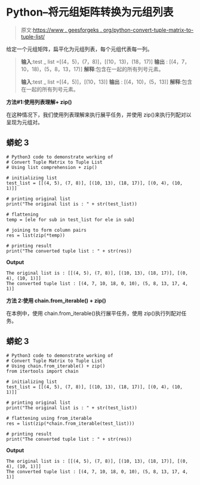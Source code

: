 # Python–将元组矩阵转换为元组列表

> 原文:[https://www . geesforgeks . org/python-convert-tuple-matrix-to-tuple-list/](https://www.geeksforgeeks.org/python-convert-tuple-matrix-to-tuple-list/)

给定一个元组矩阵，扁平化为元组列表，每个元组代表每一列。

> **输入**:test _ list =[(4，5)，(7，8)]，[(10，13)，(18，17)]
> **输出** : [(4，7，10，18)，(5，8，13，17)]
> **解释**:包含在一起的所有列号元素。
> 
> **输入**:test _ list =[(4，5)]，[(10，13)]
> **输出** : [(4，10)，(5，13)]
> **解释**:包含在一起的所有列号元素。

**方法#1:使用列表理解+ zip()**

在这种情况下，我们使用列表理解来执行展平任务，并使用 zip()来执行列配对以呈现为元组对。

## 蟒蛇 3

```
# Python3 code to demonstrate working of 
# Convert Tuple Matrix to Tuple List
# Using list comprehension + zip()

# initializing list
test_list = [[(4, 5), (7, 8)], [(10, 13), (18, 17)], [(0, 4), (10, 1)]]

# printing original list
print("The original list is : " + str(test_list))

# flattening 
temp = [ele for sub in test_list for ele in sub]

# joining to form column pairs
res = list(zip(*temp))

# printing result 
print("The converted tuple list : " + str(res))
```

**Output**

```
The original list is : [[(4, 5), (7, 8)], [(10, 13), (18, 17)], [(0, 4), (10, 1)]]
The converted tuple list : [(4, 7, 10, 18, 0, 10), (5, 8, 13, 17, 4, 1)]

```

**方法 2:使用 chain.from_iterable() + zip()**

在本例中，使用 chain.from_iterable()执行展平任务，使用 zip()执行列配对任务。

## 蟒蛇 3

```
# Python3 code to demonstrate working of 
# Convert Tuple Matrix to Tuple List
# Using chain.from_iterable() + zip()
from itertools import chain

# initializing list
test_list = [[(4, 5), (7, 8)], [(10, 13), (18, 17)], [(0, 4), (10, 1)]]

# printing original list
print("The original list is : " + str(test_list))

# flattening using from_iterable
res = list(zip(*chain.from_iterable(test_list)))

# printing result 
print("The converted tuple list : " + str(res))
```

**Output**

```
The original list is : [[(4, 5), (7, 8)], [(10, 13), (18, 17)], [(0, 4), (10, 1)]]
The converted tuple list : [(4, 7, 10, 18, 0, 10), (5, 8, 13, 17, 4, 1)]

```